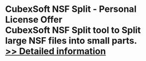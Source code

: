 # CubexSoft NSF Split - Personal License Offer<br />CubexSoft NSF Split tool to Split large NSF files into small parts.<br />[>> Detailed information](https://secure.shareit.com/shareit/product.html?productid=300799754&affiliateid=200057808)